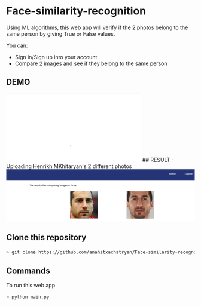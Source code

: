 # Face-similarity-recognition
Using ML algorithms, this web app will verify if the 2 photos belong to the same person by giving True or False values.

You can:
* Sign in/Sign up into your account
* Compare 2 images and see if they belong to the same person


## DEMO
<img src="website/static/images/DEMO.gif"/>
## RESULT - Uploading Henrikh MKhitaryan's 2 different photos
<img src="website/static/images/example1.png"/>


## Clone this repository

```bash
> git clone https://github.com/anahitxachatryan/Face-similarity-recognition.git
```

## Commands

To run this web app

```bash
> python main.py
```


